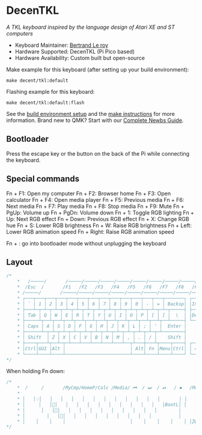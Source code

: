# DecenTKL

*A TKL keyboard inspired by the language design of Atari XE and ST computers*

* Keyboard Maintainer: [Bertrand Le roy](https://github.com/bleroy/3d-junkyard/blob/main/DecenTKL/)
* Hardware Supported: DecenTKL (Pi Pico based)
* Hardware Availability: Custom built but open-source

Make example for this keyboard (after setting up your build environment):

    make decent/tkl:default

Flashing example for this keyboard:

    make decent/tkl:default:flash

See the [build environment setup](https://docs.qmk.fm/#/getting_started_build_tools) and the [make instructions](https://docs.qmk.fm/#/getting_started_make_guide) for more information. Brand new to QMK? Start with our [Complete Newbs Guide](https://docs.qmk.fm/#/newbs).

## Bootloader

Press the escape key or the button on the back of the Pi while connecting the keyboard.

## Special commands

Fn + F1: Open my computer
Fn + F2: Browser home
Fn + F3: Open calculator
Fn + F4: Open media player
Fn + F5: Previous media
Fn + F6: Next media
Fn + F7: Play media
Fn + F8: Stop media
Fn + F9: Mute
Fn + PgUp: Volume up
Fn + PgDn: Volume down
Fn + 1: Toggle RGB lighting
Fn + Up: Next RGB effect
Fn + Down: Previous RGB effect
Fn + X: Change RGB hue
Fn + S: Lower RGB brightness
Fn + W: Raise RGB brightness
Fn + Left: Lower RGB animation speed
Fn + Right: Raise RGB animation speed

Fn + \: go into bootloader mode without unplugging the keyboard

## Layout
```C
/*
    *   /─────/       /─────/─────/─────/─────/─────/─────/─────/─────/─────/─────/
    *  /Esc  /       /F1   /F2   /F3   /F4   /F5   /F6   /F7   /F8   /F9   /F10  /
    * /─────/       /─────/─────/─────/─────/─────/─────/─────/─────/─────/─────/
    * ┌───┬───┬───┬───┬───┬───┬───┬───┬───┬───┬───┬───┬───┬───────┐ ┌───┬───┬───┐
    * │ ` │ 1 │ 2 │ 3 │ 4 │ 5 │ 6 │ 7 │ 8 │ 9 │ 0 │ - │ = │ Backsp│ │Ins│Hom│PgU│
    * ├───┴─┬─┴─┬─┴─┬─┴─┬─┴─┬─┴─┬─┴─┬─┴─┬─┴─┬─┴─┬─┴─┬─┴─┬─┴─┬─────┤ ├───┼───┼───┤
    * │ Tab │ Q │ W │ E │ R │ T │ Y │ U │ I │ O │ P │ [ │ ] │  \  │ │Del│End│PgD│
    * ├─────┴┬──┴┬──┴┬──┴┬──┴┬──┴┬──┴┬──┴┬──┴┬──┴┬──┴┬──┴┬──┴─────┤ └───┴───┴───┘
    * │ Caps │ A │ S │ D │ F │ G │ H │ J │ K │ L │ ; │ ' │  Enter │
    * ├──────┴─┬─┴─┬─┴─┬─┴─┬─┴─┬─┴─┬─┴─┬─┴─┬─┴─┬─┴─┬─┴─┬─┴────────┤     ┌───┐
    * │ Shift  │ Z │ X │ C │ V │ B │ N │ M │ , │ . │ / │    Shift │     │ ↑ │
    * ├────┬───┴┬──┴─┬─┴───┴───┴───┴───┴───┴──┬┴───┼───┴┬────┬────┤ ┌───┼───┼───┐
    * │Ctrl│GUI │Alt │                        │ Alt│ Fn │Menu│Ctrl│ │ ← │ ↓ │ → │
    * └────┴────┴────┴────────────────────────┴────┴────┴────┴────┘ └───┴───┴───┘
*/
```

When holding Fn down:

```C
/*
    *  /     /       /MyCmp/HomeP/Calc /Media/ ⏮  / ⏭  / ⏯   / ⏹   /Mute /     /
    *
    * │   │💡│   │   │   │   │   │   │   │   │   │   │   │       │ │   │   │V+ │
    * │     │   │🔆│   │   │   │   │   │   │   │   │   │   │BootL│ │   │   │V- │
    * │      │   │🔅│   │   │   │   │   │   │   │   │   │        │
    * │        │   │🎨│   │   │   │   │   │   │   │   │          │     │🗘 │
    * │    │    │    │                        │    │    │    │    │ │㉈ │🗘 │㉏ │
*/
```